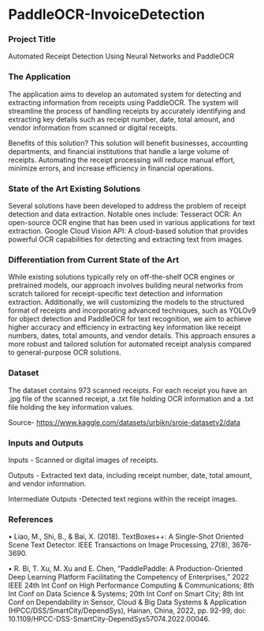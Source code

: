 # PaddleOCR-InvoiceDetection

### Project Title
Automated Receipt Detection Using Neural Networks and PaddleOCR

### The Application
The application aims to develop an automated system for detecting and extracting information from receipts using PaddleOCR. The system will streamline the process of handling receipts by accurately identifying and extracting key details such as receipt number, date, total amount, and vendor information from scanned or digital receipts.

Benefits of this solution? This solution will benefit businesses, accounting departments, and financial institutions that handle a large volume of receipts. Automating the receipt processing will reduce manual effort, minimize errors, and increase efficiency in financial operations.

### State of the Art Existing Solutions
Several solutions have been developed to address the problem of receipt detection and data extraction. Notable ones include:
Tesseract OCR: An open-source OCR engine that has been used in various applications for text extraction.
Google Cloud Vision API: A cloud-based solution that provides powerful OCR capabilities for detecting and extracting text from images.

### Differentiation from Current State of the Art
While existing solutions typically rely on off-the-shelf OCR engines or pretrained models, our approach involves building neural networks from scratch tailored for receipt-specific text detection and information extraction. Additionally, we will customizing the models to the structured format of receipts and incorporating advanced techniques, such as YOLOv9 for object detection and PaddleOCR for text recognition, we aim to achieve higher accuracy and efficiency in extracting key information like receipt numbers, dates, total amounts, and vendor details. This approach ensures a more robust and tailored solution for automated receipt analysis compared to general-purpose OCR solutions.

### Dataset

The dataset contains 973 scanned receipts. For each receipt you have an .jpg file of the scanned receipt, a .txt file holding OCR information and a .txt file holding the key information values.

Source- https://www.kaggle.com/datasets/urbikn/sroie-datasetv2/data

### Inputs and Outputs 
Inputs - Scanned or digital images of receipts.

Outputs - Extracted text data, including receipt number, date, total amount, and vendor information.

Intermediate Outputs -Detected text regions within the receipt images.

### References
• Liao, M., Shi, B., & Bai, X. (2018). TextBoxes++: A Single-Shot Oriented Scene Text Detector. IEEE Transactions on Image Processing, 27(8), 3676-3690.

• R. Bi, T. Xu, M. Xu and E. Chen, ”PaddlePaddle: A Production-Oriented Deep Learning Platform Facilitating the Competency of Enterprises,” 2022 IEEE 24th Int Conf on High Performance Computing & Communications; 8th Int Conf on Data Science & Systems; 20th Int Conf on Smart City; 8th Int Conf on Dependability in Sensor, Cloud & Big Data Systems & Application (HPCC/DSS/SmartCity/DependSys), Hainan, China, 2022, pp. 92-99, doi: 10.1109/HPCC-DSS-SmartCity-DependSys57074.2022.00046.

